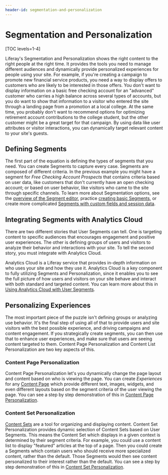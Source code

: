```yaml
---
header-id: segmentation-and-personalization
---
```


# Segmentation and Personalization

[TOC levels=1-4]

Liferay's Segmentation and Personalization shows the right content to the 
right people at the right time. It provides the tools you need to manage 
different audiences and dynamically provide personalized experiences for people 
using your site. For example, if you're creating a campaign to promote new 
financial service products, you need a way to display offers to customers who 
are likely to be interested in those offers. You don't want to display 
information on a basic free checking account for an "advanced" customer who 
carries a high balance across several types of accounts, but you do want to 
show that information to a visitor who entered the site through a landing page 
from a promotion at a local college. At the same time, you probably don't 
want to recommend options for optimizing retirement account contributions to 
the college student, but the other customer might be a great target for that 
campaign. By using data like user attributes or visitor interactions, you can
dynamically target relevant content to your site's guests.

## Defining Segments

The first part of the equation is defining the types of segments that you need. 
You can create Segments to capture every case. Segments are composed of
different criteria. In the previous example you might have a segment for *Free
Checking Account Prospects* that contains criteria based on user data, like
customers that don't currently have an open checking account; or based on user
behavior, like visitors who came to the site through specific channels. To learn
more about Segmentation options, see the 
[overview of the Segment editor](/docs/7-2/user/-/knowledge_base/user/the-segment-editor), practice
[creating basic Segments](/docs/7-2/user/-/knowledge_base/user/creating-basic-user-segments),
or create more complicated 
[Segments with custom fields and session data](/docs/7-2/user/-/knowledge_base/user/creating-segments-with-custom-fields-and-session-data).

## Integrating Segments with Analytics Cloud

There are two different stories that User Segments can tell. One is targeting
content to specific audiences that encourages engagement and positive user
experiences. The other is defining groups of users and visitors to analyze their
behavior and interactions with your site. To tell the second story, you must
integrate with Analytics Cloud.

Analytics Cloud is a Liferay service that provides in-depth information on who
uses your site and how they use it. Analytics Cloud is a key component to fully
utilizing Segments and Personalization, since it enables you to see the full
picture of how users and visitors on your site behave and interact with
both standard and targeted content. You can learn more about this in 
[Using Analytics Cloud with User Segments](/documentation/user/-/knowledge_base/7-2/using-analytics-cloud-with-user-segments).

## Personalizing Experiences

The most important piece of the puzzle isn't defining groups or analyzing use 
behavior. It's the final step of using all of that to provide users and site 
visitors with the best possible experience, and driving campaigns and content 
engagement. If you strategically create segments, you can then use that to 
enhance user experiences, and make sure that users are seeing content
targeted to them. Content Page Personalization and Content List Personalization 
are two key aspects of this.

### Content Page Personalization

Content Page Personalization let's you dynamically change the page layout and 
content based on who is viewing the page. You can create *Experiences* for any 
[Content Page](user-guide-link) which provide different text, images, widgets, 
and even different layouts based on the segment criteria of the user viewing 
the page. You can see a step by step demonstration of this in [Content Page Personalization](/docs/7-2/user/-/knowledge_base/user/content-page-personalization).

### Content Set Personalization

[Content Sets](user-guide-link) are a tool for organizing and displaying 
content. Content Set Personalization provides dynamic selection of Content Sets 
based on User Segments. This means the Content Set which displays in a given 
context is determined by their segment criteria. For example, you could use a 
content list to display "featured" articles at the top of a page. Then you 
could create a Segments which contain users who should receive more specialized 
content, rather than the default. Those Segments would then see content 
personalized to their interest rather than the default. You can see 
a step by step demonstration of this in [Content Set Personalization](/docs/7-2/user/-/knowledge_base/user/content-set-personalization).
